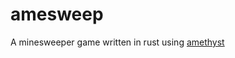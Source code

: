 # amesweep

A minesweeper game written in rust using [amethyst](https://github.com/amethyst/amethyst)
